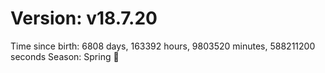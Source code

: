 # Version: v18.7.20
Time since birth: 6808 days, 163392 hours, 9803520 minutes, 588211200 seconds
Season: Spring 🌸
